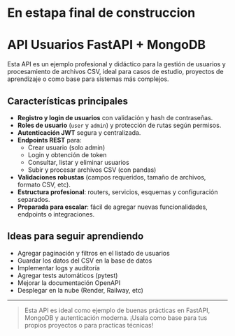 # En estapa final  de construccion

# API Usuarios FastAPI + MongoDB

Esta API es un ejemplo profesional y didáctico para la gestión de usuarios y procesamiento de archivos CSV, ideal para casos de estudio, proyectos de aprendizaje o como base para sistemas más complejos.

## Características principales
- **Registro y login de usuarios** con validación y hash de contraseñas.
- **Roles de usuario** (`user` y `admin`) y protección de rutas según permisos.
- **Autenticación JWT** segura y centralizada.
- **Endpoints REST** para:
  - Crear usuario (solo admin)
  - Login y obtención de token
  - Consultar, listar y eliminar usuarios
  - Subir y procesar archivos CSV (con pandas)
- **Validaciones robustas** (campos requeridos, tamaño de archivos, formato CSV, etc).
- **Estructura profesional**: routers, servicios, esquemas y configuración separados.
- **Preparada para escalar**: fácil de agregar nuevas funcionalidades, endpoints o integraciones.

## Ideas para seguir aprendiendo
- Agregar paginación y filtros en el listado de usuarios
- Guardar los datos del CSV en la base de datos
- Implementar logs y auditoría
- Agregar tests automáticos (pytest)
- Mejorar la documentación OpenAPI
- Desplegar en la nube (Render, Railway, etc)

---

> Esta API es ideal como ejemplo de buenas prácticas en FastAPI, MongoDB y autenticación moderna. ¡Usala como base para tus propios proyectos o para practicas técnicas!
